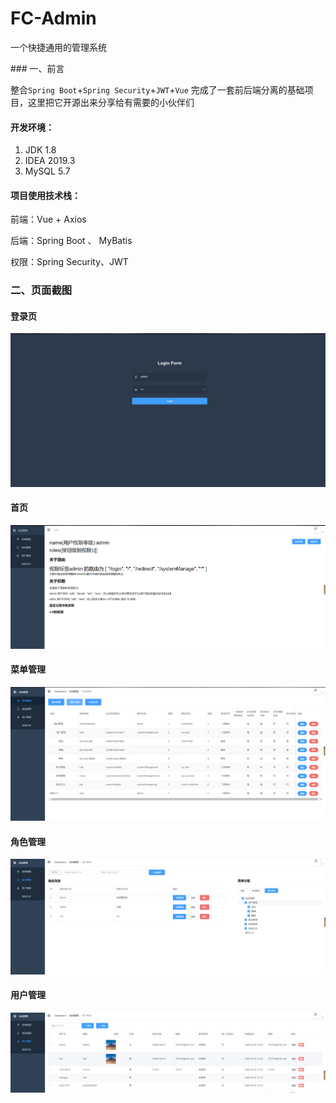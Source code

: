 # FC-Admin
一个快捷通用的管理系统

﻿### 一、前言

整合`Spring Boot`+`Spring Security`+`JWT`+`Vue` 完成了一套前后端分离的基础项目，这里把它开源出来分享给有需要的小伙伴们



#### 开发环境：

1. JDK 1.8
2. IDEA 2019.3
3. MySQL 5.7


#### 项目使用技术栈：

前端：Vue + Axios

后端：Spring Boot 、 MyBatis

权限：Spring Security、JWT



### 二、页面截图



#### 登录页

![](https://raw.githubusercontent.com/zhangpu1211/uploadPic/master/20200312164435.png)

#### 首页

![](https://raw.githubusercontent.com/zhangpu1211/uploadPic/master/20200312170423.png)

#### 菜单管理

![](https://raw.githubusercontent.com/zhangpu1211/uploadPic/master/20200312170523.png)

#### 角色管理

![image-20200312170719193](https://raw.githubusercontent.com/zhangpu1211/uploadPic/master/image-20200312170719193.png)

#### 用户管理

![image-20200312170757950](https://raw.githubusercontent.com/zhangpu1211/uploadPic/master/image-20200312170757950.png)


